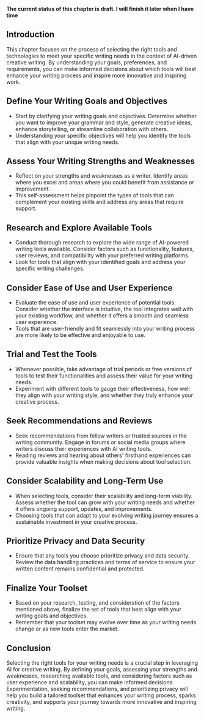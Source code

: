 **The current status of this chapter is draft. I will finish it later when I have time**

Introduction
------------

This chapter focuses on the process of selecting the right tools and technologies to meet your specific writing needs in the context of AI-driven creative writing. By understanding your goals, preferences, and requirements, you can make informed decisions about which tools will best enhance your writing process and inspire more innovative and inspiring work.

Define Your Writing Goals and Objectives
----------------------------------------

* Start by clarifying your writing goals and objectives. Determine whether you want to improve your grammar and style, generate creative ideas, enhance storytelling, or streamline collaboration with others.
* Understanding your specific objectives will help you identify the tools that align with your unique writing needs.

Assess Your Writing Strengths and Weaknesses
--------------------------------------------

* Reflect on your strengths and weaknesses as a writer. Identify areas where you excel and areas where you could benefit from assistance or improvement.
* This self-assessment helps pinpoint the types of tools that can complement your existing skills and address any areas that require support.

Research and Explore Available Tools
------------------------------------

* Conduct thorough research to explore the wide range of AI-powered writing tools available. Consider factors such as functionality, features, user reviews, and compatibility with your preferred writing platforms.
* Look for tools that align with your identified goals and address your specific writing challenges.

Consider Ease of Use and User Experience
----------------------------------------

* Evaluate the ease of use and user experience of potential tools. Consider whether the interface is intuitive, the tool integrates well with your existing workflow, and whether it offers a smooth and seamless user experience.
* Tools that are user-friendly and fit seamlessly into your writing process are more likely to be effective and enjoyable to use.

Trial and Test the Tools
------------------------

* Whenever possible, take advantage of trial periods or free versions of tools to test their functionalities and assess their value for your writing needs.
* Experiment with different tools to gauge their effectiveness, how well they align with your writing style, and whether they truly enhance your creative process.

Seek Recommendations and Reviews
--------------------------------

* Seek recommendations from fellow writers or trusted sources in the writing community. Engage in forums or social media groups where writers discuss their experiences with AI writing tools.
* Reading reviews and hearing about others' firsthand experiences can provide valuable insights when making decisions about tool selection.

Consider Scalability and Long-Term Use
--------------------------------------

* When selecting tools, consider their scalability and long-term viability. Assess whether the tool can grow with your writing needs and whether it offers ongoing support, updates, and improvements.
* Choosing tools that can adapt to your evolving writing journey ensures a sustainable investment in your creative process.

Prioritize Privacy and Data Security
------------------------------------

* Ensure that any tools you choose prioritize privacy and data security. Review the data handling practices and terms of service to ensure your written content remains confidential and protected.

Finalize Your Toolset
---------------------

* Based on your research, testing, and consideration of the factors mentioned above, finalize the set of tools that best align with your writing goals and objectives.
* Remember that your toolset may evolve over time as your writing needs change or as new tools enter the market.

Conclusion
----------

Selecting the right tools for your writing needs is a crucial step in leveraging AI for creative writing. By defining your goals, assessing your strengths and weaknesses, researching available tools, and considering factors such as user experience and scalability, you can make informed decisions. Experimentation, seeking recommendations, and prioritizing privacy will help you build a tailored toolset that enhances your writing process, sparks creativity, and supports your journey towards more innovative and inspiring writing.
